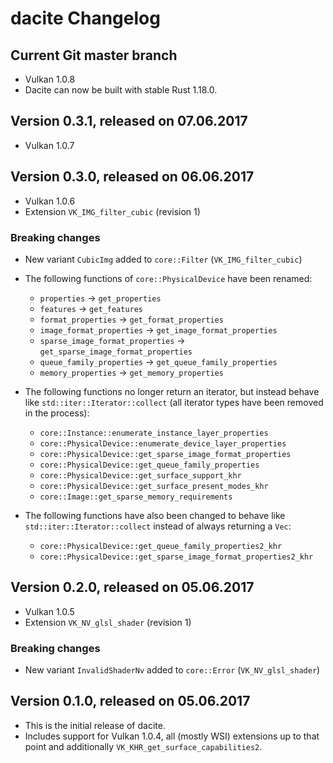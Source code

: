# dacite Changelog

## Current Git master branch

 - Vulkan 1.0.8
 - Dacite can now be built with stable Rust 1.18.0.


## Version 0.3.1, released on 07.06.2017

 - Vulkan 1.0.7


## Version 0.3.0, released on 06.06.2017

 - Vulkan 1.0.6
 - Extension `VK_IMG_filter_cubic` (revision 1)

### Breaking changes

 - New variant `CubicImg` added to `core::Filter` (`VK_IMG_filter_cubic`)

 - The following functions of `core::PhysicalDevice` have been renamed:
   - `properties` -> `get_properties`
   - `features` -> `get_features`
   - `format_properties` -> `get_format_properties`
   - `image_format_properties` -> `get_image_format_properties`
   - `sparse_image_format_properties` -> `get_sparse_image_format_properties`
   - `queue_family_properties` -> `get_queue_family_properties`
   - `memory_properties` -> `get_memory_properties`

 - The following functions no longer return an iterator, but instead behave like
   `std::iter::Iterator::collect` (all iterator types have been removed in the process):
   - `core::Instance::enumerate_instance_layer_properties`
   - `core::PhysicalDevice::enumerate_device_layer_properties`
   - `core::PhysicalDevice::get_sparse_image_format_properties`
   - `core::PhysicalDevice::get_queue_family_properties`
   - `core::PhysicalDevice::get_surface_support_khr`
   - `core::PhysicalDevice::get_surface_present_modes_khr`
   - `core::Image::get_sparse_memory_requirements`

 - The following functions have also been changed to behave like `std::iter::Iterator::collect`
   instead of always returning a `Vec`:
   - `core::PhysicalDevice::get_queue_family_properties2_khr`
   - `core::PhysicalDevice::get_sparse_image_format_properties2_khr`


## Version 0.2.0, released on 05.06.2017

 - Vulkan 1.0.5
 - Extension `VK_NV_glsl_shader` (revision 1)

### Breaking changes

 - New variant `InvalidShaderNv` added to `core::Error` (`VK_NV_glsl_shader`)


## Version 0.1.0, released on 05.06.2017

 - This is the initial release of dacite.
 - Includes support for Vulkan 1.0.4, all (mostly WSI) extensions up to that point and additionally
   `VK_KHR_get_surface_capabilities2`.
